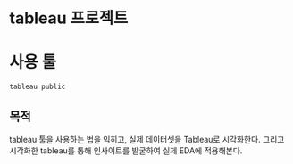 
# tableau 프로젝트


# 사용 툴 
```tableau public``` 

## 목적
tableau 툴을 사용하는 법을 익히고, 실제 데이터셋을 Tableau로 시각화한다.
그리고 시각화한 tableau를 통해 인사이트를 발굴하여 실제 EDA에 적용해본다.

